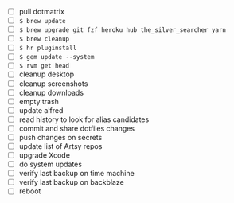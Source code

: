 * [ ] pull dotmatrix
* [ ] `$ brew update`
* [ ] `$ brew upgrade git fzf heroku hub the_silver_searcher yarn`
* [ ] `$ brew cleanup`
* [ ] `$ hr pluginstall`
* [ ] `$ gem update --system`
* [ ] `$ rvm get head`
* [ ] cleanup desktop
* [ ] cleanup screenshots
* [ ] cleanup downloads
* [ ] empty trash
* [ ] update alfred
* [ ] read history to look for alias candidates
* [ ] commit and share dotfiles changes
* [ ] push changes on secrets
* [ ] update list of Artsy repos
* [ ] upgrade Xcode
* [ ] do system updates
* [ ] verify last backup on time machine
* [ ] verify last backup on backblaze
* [ ] reboot
